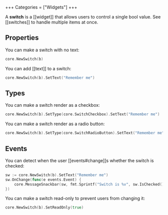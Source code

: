 +++
Categories = ["Widgets"]
+++

A **switch** is a [[widget]] that allows users to control a single bool value. See [[switches]] to handle multiple items at once.

## Properties

You can make a switch with no text:

```Go
core.NewSwitch(b)
```

You can add [[text]] to a switch:

```Go
core.NewSwitch(b).SetText("Remember me")
```

## Types

You can make a switch render as a checkbox:

```Go
core.NewSwitch(b).SetType(core.SwitchCheckbox).SetText("Remember me")
```

You can make a switch render as a radio button:

```Go
core.NewSwitch(b).SetType(core.SwitchRadioButton).SetText("Remember me")
```

## Events

You can detect when the user [[events#change]]s whether the switch is checked:

```Go
sw := core.NewSwitch(b).SetText("Remember me")
sw.OnChange(func(e events.Event) {
    core.MessageSnackbar(sw, fmt.Sprintf("Switch is %v", sw.IsChecked()))
})
```

You can make a switch read-only to prevent users from changing it:

```Go
core.NewSwitch(b).SetReadOnly(true)
```
